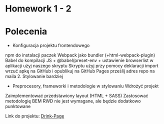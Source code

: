 # Homework 1 - 2

# Polecenia
* Konfiguracja projektu frontendowego 

npm do instalacji paczek
Webpack jako bundler (+html-webpack-plugin)
Babel do kompilacji JS + @babel/preset-env + ustawienie browserlist
w aplikacji użyj naszego skryptu
Skryptu użyj przy pomocy deklaracji import
wrzuć apkę na GitHub i opublikuj na GitHub Pages
prześlij adres repo na maila
2. Stylowanie bardziej

* Preprocesory, frameworki i metodologie w stylowaniu
Wdrożyć projekt

Zaimplementować przedstawiony layout (HTML + SASS)
Zastosować metodologię BEM
RWD nie jest wymagane, ale będzie dodatkowo punktowane

Link do projektu: [Drink-Page](https://radekel.github.io/daftacademy-frontend_levelup-spring2019_lesson1-2/)
